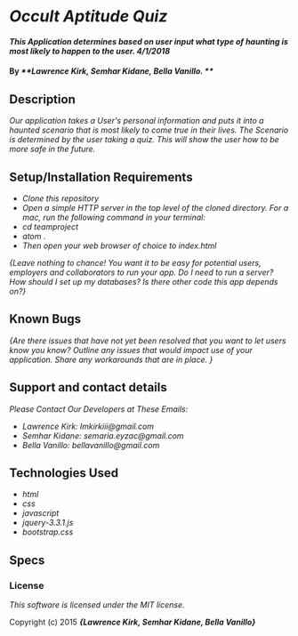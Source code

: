 # _Occult Aptitude Quiz_

#### _This Application determines based on user input what type of haunting is most likely to happen to the user. 4/1/2018_

#### By _**Lawrence Kirk, Semhar Kidane, Bella Vanillo. **_

## Description

_Our application takes a User's personal information and puts it into a haunted scenario that is most likely to come true in their lives. The Scenario is determined by the user taking a quiz. This will show the user how to be more safe in the future._

## Setup/Installation Requirements

* _Clone this repository_
* _Open a simple HTTP server in the top level of the cloned directory. For a mac, run the following command in your terminal:_
* _cd teamproject_
* _atom ._
* _Then open your web browser of choice to index.html_

_{Leave nothing to chance! You want it to be easy for potential users, employers and collaborators to run your app. Do I need to run a server? How should I set up my databases? Is there other code this app depends on?}_

## Known Bugs

_{Are there issues that have not yet been resolved that you want to let users know you know?  Outline any issues that would impact use of your application.  Share any workarounds that are in place. }_

## Support and contact details

_Please Contact Our Developers at These Emails:_

* _Lawrence Kirk: lmkirkiii@gmail.com_
* _Semhar Kidane: semaria.eyzac@gmail.com_
* _Bella Vanillo: bellavanillo@gmail.com_



## Technologies Used

* _html_
* _css_
* _javascript_
* _jquery-3.3.1.js_
* _bootstrap.css_

## Specs



### License

*This software is licensed under the MIT license.*

Copyright (c) 2015 **_{Lawrence Kirk, Semhar Kidane, Bella Vanillo}_**
